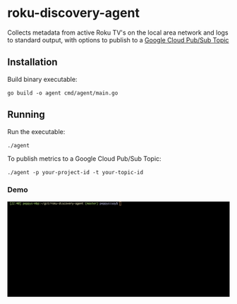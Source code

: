 # roku-discovery-agent
Collects metadata from active Roku TV's on the local area network and logs to standard output, with options to publish to a [Google Cloud Pub/Sub Topic](https://cloud.google.com/pubsub)

## Installation
Build binary executable:
```shell script
go build -o agent cmd/agent/main.go
```
## Running
Run the executable:
```shell script
./agent
```

To publish metrics to a Google Cloud Pub/Sub Topic:
```shell script
./agent -p your-project-id -t your-topic-id
```

### Demo
![](./demo.gif)